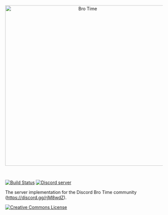<div align="center">
  <br />
  <p>
    <a href="https://discord.gg/rjM8wdZ"><img src="https://cdn.discordapp.com/icons/330913265573953536/613c02fcdf7b9aed5f02e5689799188e.jpg" width="512px" alt="Bro Time" /></a>
  </p>
  <br />
  <p>
    </div>
    
[![Build Status](https://travis-ci.org/Bro-Time/Bro-Time-Server.svg?branch=master)](https://travis-ci.org/Bro-Time/Bro-Time-Server) 
    <a href="https://discord.gg/rjM8wdZ"><img src="https://discordapp.com/api/guilds/330913265573953536/embed.png" alt="Discord server" /></a>

The server implementation for the Discord Bro Time community (https://discord.gg/rjM8wdZ).

<a rel="license" href="http://creativecommons.org/licenses/by-nc-sa/4.0/"><img alt="Creative Commons License" style="border-width:0" src="https://i.creativecommons.org/l/by-nc-sa/4.0/88x31.png" /></a> 

